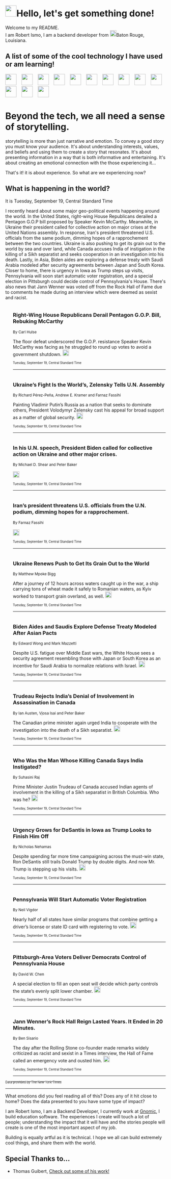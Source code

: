 <h1><img src="https://emojis.slackmojis.com/emojis/images/1643514375/3493/hot-coffee.gif?1643514375" width="35"/>Hello, let's get something done!</h1>

<p>Welcome to my README.<br/>
I am Robert Ismo, I am a backend developer from <img src="https://emojis.slackmojis.com/emojis/images/1638395689/50435/moulin_rouge.png?1638395689" width="20"/>Baton Rouge, Louisiana.</p>
<h2>A list of some of the cool technology I have used or am learning!</h2>
<p>
<img src="https://emojis.slackmojis.com/emojis/images/1643516091/21142/meow_bongotap.gif?1643516091" width="35" alt="">
<img src="https://img.shields.io/badge/Favorite%20Frontend%20Framework-SvelteKit-f83903" alt="">
<img src="https://img.shields.io/badge/Second%20Favorite-Vue-40b581" alt="">
<img src="https://img.shields.io/badge/Most%20Used%20Runtime-Nodejs-78b061" alt="">
<img src="https://emojis.slackmojis.com/emojis/images/1643517416/34482/fire.gif?1643517416" width="35" alt="">
<img src="https://img.shields.io/badge/Javascript%20But%20Better-Typescript-0078ca" alt="">
<img src="https://img.shields.io/badge/Favorite%20Language-Elixir-3e244d" alt="">
<img src="https://img.shields.io/badge/Containerize%20Everything-Docker-6ac9ef" alt="">
<img src="https://emojis.slackmojis.com/emojis/images/1643514596/5999/meow_party.gif?1643514596" width="35" alt="">
<img src="https://img.shields.io/badge/API%20Love%20Language-Graphql-de32a5" alt="">
<img src="https://img.shields.io/badge/Our%20Favorite%20Version%20Controller-Git-e94f33" alt="">
<img src="https://img.shields.io/badge/Favorite%20Database-Redis-d42d1d" alt="">
<img src="https://emojis.slackmojis.com/emojis/images/1643514559/5584/deployparrot.gif?1643514559" width="35" alt="">
<img src="https://img.shields.io/badge/Container%20Interstate-RabbitMQ-f66200" alt="">
<img src="https://img.shields.io/badge/Gotta%20Learn-Kubernetes-316adf" alt="">
<img src="https://img.shields.io/badge/Really%20Mature%20Now-WASM-654fef" alt="">
<img src="https://emojis.slackmojis.com/emojis/images/1666642497/61942/dance_vibe.gif?1666642497" width="35" alt="">
<img src="https://img.shields.io/badge/For%20My%20M1-ARM64-657d96" alt="">
<img src="https://img.shields.io/badge/Loving%20This%20So%20Much-TailwindCSS-17bcb5" alt="">
<img src="https://img.shields.io/badge/Cool%20Build%20Tool-Vite-f9cb24" alt="">
<img src="https://emojis.slackmojis.com/emojis/images/1669231376/62819/working-on-it.gif?1669231376" width="35" alt="">
<img src="https://img.shields.io/badge/Fun%20and%20Easy%20Database-MongoDB-5f8c49" alt="">
<img src="https://img.shields.io/badge/JS%20Life%20Support-NPM-c73737" alt="">
<img src="https://img.shields.io/badge/I%20Liked%20It-DynamoDB-0073b9" alt="">
<img src="https://emojis.slackmojis.com/emojis/images/1643514045/46/question.gif?1643514045" width="35" alt="">
<img src="https://img.shields.io/badge/cool-React-60d6f9" alt="">
<img src="https://img.shields.io/badge/Future%20Big%20Project-Lambda-f37e00" alt="">
<img src="https://img.shields.io/badge/NPM%20But%20Better-PNPM-f1aa07" alt="">
<img src="https://emojis.slackmojis.com/emojis/images/1643514943/9662/fbwow.gif?1643514943" width="35" alt="">
<img src="https://img.shields.io/badge/First%20Language-C-662079" alt="">
<img src="https://img.shields.io/badge/Where%20I%20Deploy%20Frontend-Vercel-000000" alt="">
<img src="https://img.shields.io/badge/Who%20Does%20not%20Want%20an%20App-Swift-f9492a" alt="">
<img src="https://emojis.slackmojis.com/emojis/images/1643514058/151/javascript.png?1643514058" width="35" alt="">
<img src="https://img.shields.io/badge/cool-Python-fbd542" alt="">
<img src="https://img.shields.io/badge/Favorite%20Something-Stripe-656cdc" alt="">
<img src="https://img.shields.io/badge/Of%20Course-HTML5-ed6327" alt="">
<img src="https://emojis.slackmojis.com/emojis/images/1660415405/60731/bomb.gif?1660415405" width="35" alt="">
<img src="https://img.shields.io/badge/hate-CSS-2964ec" alt="">
<img src="https://img.shields.io/badge/Learning-CircleCI-141215" alt="">
<img src="https://img.shields.io/badge/Learning-Rust-fbbb3b" alt="">
<img src="https://emojis.slackmojis.com/emojis/images/1660415397/60712/writing-hand.gif?1660415397" width="35" alt="">
<img src="https://img.shields.io/badge/Dev%20Browser%20of%20Choice-Firefox-cc4e26" alt="">
<img src="https://img.shields.io/badge/Recoverying%20From%20Windows-UNIX-1781e3" alt="">
<img src="https://img.shields.io/badge/LOVE-LogSeq-90c1c2" alt="">
<img src="https://emojis.slackmojis.com/emojis/images/1643514066/223/kirby.gif?1643514066" width="35" alt="">
<img src="https://img.shields.io/badge/Daily%20Driver-MacOS-e6e6e8" alt="">
<img src="https://img.shields.io/badge/Git%20Server-Github-000000" alt="">
<img src="https://img.shields.io/badge/enjoyable-EC2-f17428" alt="">
<img src="https://emojis.slackmojis.com/emojis/images/1643514239/2069/excited.gif?1643514239" width="35" alt="">
</p>
<h1>Beyond the tech, we all need a sense of storytelling.</h1>
<p>storytelling is more than just narrative and emotion. To convey a good story you must know your audience. It's about understanding interests, values, and beliefs and using them to create a story that resonates. It's about presenting information in a way that is both informative and entertaining. It's about creating an emotional connection with the those experiencing it...</p>
<p>That's it! it is about experience. So what are we experiencing now?</p>
<h2>What is happening in the world?</h2>
<p>It is Tuesday, September 19, Central Standard Time</p>
<p>
I recently heard about some major geo-political events happening around the world. In the United States, right-wing House Republicans derailed a Pentagon G.O.P bill proposed by Speaker Kevin McCarthy. Meanwhile, in Ukraine their president called for collective action on major crises at the United Nations assembly. In response, Iran&#39;s president threatened U.S. officials from the same podium, dimming hopes of a rapprochement between the two countries. Ukraine is also pushing to get its grain out to the world by sea and over land, while Canada accuses India of instigation in the killing of a Sikh separatist and seeks cooperation in an investigation into his death. Lastly, in Asia, Biden aides are exploring a defense treaty with Saudi Arabia modeled after security agreements between Japan and South Korea. Closer to home, there is urgency in Iowa as Trump steps up visits, Pennsylvania will soon start automatic voter registration, and a special election in Pittsburgh could decide control of Pennsylvania&#39;s House. There&#39;s also news that Jann Wenner was voted off from the Rock Hall of Fame due to comments he made during an interview which were deemed as sexist and racist.</p>
<ol>
<img src="https://img.shields.io/badge/-us-blue" alt="">
<h3>Right-Wing House Republicans Derail Pentagon G.O.P. Bill, Rebuking McCarthy</h3>
<sub>By Carl Hulse</sub>
<p>The floor defeat underscored the G.O.P. resistance Speaker Kevin McCarthy was facing as he struggled to round up votes to avoid a government shutdown.  <a href="https://nyti.ms/48jncRc"><img src="https://developer.nytimes.com/files/poweredby_nytimes_30b.png?v=1583354208352" height="20"></a></p>
<sub><sub>Tuesday, September 19, Central Standard Time</sub></sub>
<hr/>
<img src="https://img.shields.io/badge/-world-blue" alt="">
<h3>Ukraine’s Fight Is the World’s, Zelensky Tells U.N. Assembly</h3>
<sub>By Richard Pérez-Peña, Andrew E. Kramer and Farnaz Fassihi</sub>
<p>Painting Vladimir Putin’s Russia as a nation that seeks to dominate others, President Volodymyr Zelensky cast his appeal for broad support as a matter of global security.  <a href="https://nyti.ms/3Rvn4bg"><img src="https://developer.nytimes.com/files/poweredby_nytimes_30b.png?v=1583354208352" height="20"></a></p>
<sub><sub>Tuesday, September 19, Central Standard Time</sub></sub>
<hr/>
<img src="https://img.shields.io/badge/-world-blue" alt="">
<h3>In his U.N. speech, President Biden called for collective action on Ukraine and other major crises.</h3>
<sub>By Michael D. Shear and Peter Baker</sub>
<p>  <a href="https://nyti.ms/48oxsYC"><img src="https://developer.nytimes.com/files/poweredby_nytimes_30b.png?v=1583354208352" height="20"></a></p>
<sub><sub>Tuesday, September 19, Central Standard Time</sub></sub>
<hr/>
<img src="https://img.shields.io/badge/-world-blue" alt="">
<h3>Iran’s president threatens U.S. officials from the U.N. podium, dimming hopes for a rapprochement.</h3>
<sub>By Farnaz Fassihi</sub>
<p>  <a href="https://nyti.ms/3rjfeH1"><img src="https://developer.nytimes.com/files/poweredby_nytimes_30b.png?v=1583354208352" height="20"></a></p>
<sub><sub>Tuesday, September 19, Central Standard Time</sub></sub>
<hr/>
<img src="https://img.shields.io/badge/-world-blue" alt="">
<h3>Ukraine Renews Push to Get Its Grain Out to the World</h3>
<sub>By Matthew Mpoke Bigg</sub>
<p>After a journey of 12 hours across waters caught up in the war, a ship carrying tons of wheat made it safely to Romanian waters, as Kyiv worked to transport grain overland, as well.  <a href="https://nyti.ms/3ZngSEa"><img src="https://developer.nytimes.com/files/poweredby_nytimes_30b.png?v=1583354208352" height="20"></a></p>
<sub><sub>Tuesday, September 19, Central Standard Time</sub></sub>
<hr/>
<img src="https://img.shields.io/badge/-us-blue" alt="">
<h3>Biden Aides and Saudis Explore Defense Treaty Modeled After Asian Pacts</h3>
<sub>By Edward Wong and Mark Mazzetti</sub>
<p>Despite U.S. fatigue over Middle East wars, the White House sees a security agreement resembling those with Japan or South Korea as an incentive for Saudi Arabia to normalize relations with Israel.  <a href="https://nyti.ms/3EIV4t5"><img src="https://developer.nytimes.com/files/poweredby_nytimes_30b.png?v=1583354208352" height="20"></a></p>
<sub><sub>Tuesday, September 19, Central Standard Time</sub></sub>
<hr/>
<img src="https://img.shields.io/badge/-world-blue" alt="">
<h3>Trudeau Rejects India’s Denial of Involvement in Assassination in Canada</h3>
<sub>By Ian Austen, Vjosa Isai and Peter Baker</sub>
<p>The Canadian prime minister again urged India to cooperate with the investigation into the death of a Sikh separatist.  <a href="https://nyti.ms/45WCdqB"><img src="https://developer.nytimes.com/files/poweredby_nytimes_30b.png?v=1583354208352" height="20"></a></p>
<sub><sub>Tuesday, September 19, Central Standard Time</sub></sub>
<hr/>
<img src="https://img.shields.io/badge/-world-blue" alt="">
<h3>Who Was the Man Whose Killing Canada Says India Instigated?</h3>
<sub>By Suhasini Raj</sub>
<p>Prime Minister Justin Trudeau of Canada accused Indian agents of involvement in the killing of a Sikh separatist in British Columbia. Who was he?  <a href="https://nyti.ms/3riOWEP"><img src="https://developer.nytimes.com/files/poweredby_nytimes_30b.png?v=1583354208352" height="20"></a></p>
<sub><sub>Tuesday, September 19, Central Standard Time</sub></sub>
<hr/>
<img src="https://img.shields.io/badge/-us-blue" alt="">
<h3>Urgency Grows for DeSantis in Iowa as Trump Looks to Finish Him Off</h3>
<sub>By Nicholas Nehamas</sub>
<p>Despite spending far more time campaigning across the must-win state, Ron DeSantis still trails Donald Trump by double digits. And now Mr. Trump is stepping up his visits.  <a href="https://nyti.ms/45WmBmZ"><img src="https://developer.nytimes.com/files/poweredby_nytimes_30b.png?v=1583354208352" height="20"></a></p>
<sub><sub>Tuesday, September 19, Central Standard Time</sub></sub>
<hr/>
<img src="https://img.shields.io/badge/-us-blue" alt="">
<h3>Pennsylvania Will Start Automatic Voter Registration</h3>
<sub>By Neil Vigdor</sub>
<p>Nearly half of all states have similar programs that combine getting a driver’s license or state ID card with registering to vote.  <a href="https://nyti.ms/3PmoIt3"><img src="https://developer.nytimes.com/files/poweredby_nytimes_30b.png?v=1583354208352" height="20"></a></p>
<sub><sub>Tuesday, September 19, Central Standard Time</sub></sub>
<hr/>
<img src="https://img.shields.io/badge/-us-blue" alt="">
<h3>Pittsburgh-Area Voters Deliver Democrats Control of Pennsylvania House</h3>
<sub>By David W. Chen</sub>
<p>A special election to fill an open seat will decide which party controls the state’s evenly split lower chamber.  <a href="https://nyti.ms/46glL4d"><img src="https://developer.nytimes.com/files/poweredby_nytimes_30b.png?v=1583354208352" height="20"></a></p>
<sub><sub>Tuesday, September 19, Central Standard Time</sub></sub>
<hr/>
<img src="https://img.shields.io/badge/-arts-blue" alt="">
<h3>Jann Wenner’s Rock Hall Reign Lasted Years. It Ended in 20 Minutes.</h3>
<sub>By Ben Sisario</sub>
<p>The day after the Rolling Stone co-founder made remarks widely criticized as racist and sexist in a Times interview, the Hall of Fame called an emergency vote and ousted him.  <a href="https://nyti.ms/3LqIyCk"><img src="https://developer.nytimes.com/files/poweredby_nytimes_30b.png?v=1583354208352" height="20"></a></p>
<sub><sub>Tuesday, September 19, Central Standard Time</sub></sub>
<hr/>
</ol>
<a href="https://developer.nytimes.com"><sub><sub>Data provided by The New York Times</sub></sub></a>
<hr/>
<p>What emotions did you feel reading all of this? Does any of it hit close to home? Does the data presented to you have some type of impact?</p>
<p>I am Robert Ismo, I am a Backend Developer, I currently work at <a href="https://gnomic.education/">Gnomic</a>, I build education software. The experiences I create will touch a lot of people; understanding the impact that it will have and the stories people will create is one of the most important aspect of my job.</p>
<p>Building is equally artful as it is technical. I hope we all can build extremely cool things, and share them with the world.</p>
<h2>Special Thanks to...</h2>
<ul>
<li>Thomas Guibert, <a href="https://github.com/thmsgbrt/thmsgbrt">Check out some of his work!</a></li>
</ul>